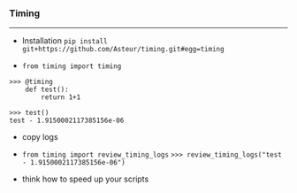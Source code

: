 ### Timing

----

- Installation
`pip install git+https://github.com/Asteur/timing.git#egg=timing`

- `from timing import timing`
```
>>> @timing
    def test():
        return 1+1

>>> test()
test - 1.9150002117385156e-06
```
- copy logs
- `from timing import review_timing_logs`
`>>> review_timing_logs("test - 1.9150002117385156e-06")`

- think how to speed up your scripts
